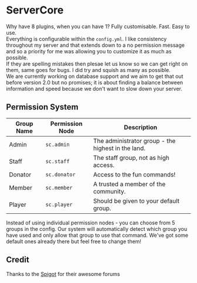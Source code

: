 # ServerCore
Why have 8 plugins, when you can have 1? Fully customisable. Fast. Easy to use.  
Everything is configurable within the `config.yml`. I like consistency throughout my server and that extends down to a no permission message and so a priority for me was allowing you to customize it as much as possible.  
If they are spelling mistakes then plesae let us know so we can get right on them, same goes for bugs. I did try and squish as many as possible.  
We are currently working on database support and we aim to get that out before version 2.0 but no promises; it is about finding a balance between information and speed because we don't want to slow down your server.  
## Permission System
| Group Name | Permission Node | Description                                        |
|------------|-----------------|----------------------------------------------------|
| Admin      | `sc.admin`      | The administrator group - the highest in the land. |
| Staff      | `sc.staff`      | The staff group, not as high access.               |
| Donator    | `sc.donator`    | Access to the fun commands!                        |
| Member     | `sc.member`     | A trusted a member of the community.               |
| Player     | `sc.player`     | Should be given to your default group.             |
Instead of using individual permission nodes - you can choose from 5 groups in the config. Our system will automatically detect which group you have used and only allow that group to use that command.
We've got some default ones already there but feel free to change them!
## Credit
Thanks to the [Spigot](https://spigotmc.org) for their awesome forums
